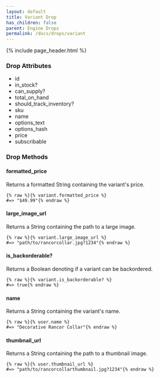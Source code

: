 ```yaml
---
layout: default
title: Variant Drop
has_children: false
parent: Engine Drops
permalink: /docs/drops/variant
---
```


{% include page_header.html %}

### Drop Attributes

- id
- in_stock?
- can_supply?
- total_on_hand
- should_track_inventory?
- sku
- name
- options_text
- options_hash
- price
- subscribable

### Drop Methods

#### formatted_price

Returns a formatted String containing the variant's price.

```liquid
{% raw %}{% variant.formatted_price %}
#=> "$49.99"{% endraw %}
```

#### large_image_url

Returns a String containing the path to a large image.

```liquid
{% raw %}{% variant.large_image_url %}
#=> "path/to/rancorcollar.jpg?1234"{% endraw %}
```

#### is_backorderable?

Returns a Boolean denoting if a variant can be backordered.

```liquid
{% raw %}{% variant.is_backorderable? %}
#=> true{% endraw %}
```

#### name

Returns a String containing the variant's name.

```liquid
{% raw %}{% user.name %}
#=> "Decorative Rancor Collar"{% endraw %}
```

#### thumbnail_url

Returns a String containing the path to a thumbnail image.

```liquid
{% raw %}{% user.thumbnail_url %}
#=> "path/to/rancorcollarthumbnail.jpg?1234"{% endraw %}
```
